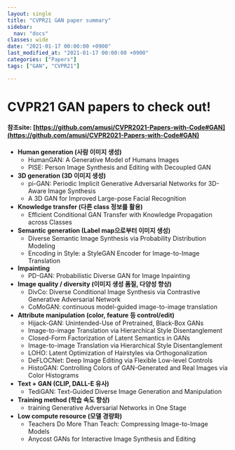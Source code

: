 ```yaml
---
layout: single
title: "CVPR21 GAN paper summary"
sidebar:
  nav: "docs"
classes: wide
date: "2021-01-17 00:00:00 +0900"
last_modified_at: "2021-01-17 00:00:00 +0900"
categories: ["Papers"]
tags: ["GAN", "CVPR21"]

---
```


# CVPR21 GAN papers to check out!

#### 참조site: [https://github.com/amusi/CVPR2021-Papers-with-Code#GAN](https://github.com/amusi/CVPR2021-Papers-with-Code#GAN)

- **Human generation (사람 이미지 생성)**
  - HumanGAN: A Generative Model of Humans Images
  - PISE: Person Image Synthesis and Editing with Decoupled GAN
- **3D generation (3D 이미지 생성)**
  - pi-GAN: Periodic Implicit Generative Adversarial Networks for 3D-Aware Image Synthesis
  - A 3D GAN for Improved Large-pose Facial Recognition
- **Knowledge transfer (다른 class 정보를 활용)**
  - Efficient Conditional GAN Transfer with Knowledge Propagation across Classes
- **Semantic generation (Label map으로부터 이미지 생성)**
  - Diverse Semantic Image Synthesis via Probability Distribution Modeling
  - Encoding in Style: a StyleGAN Encoder for Image-to-Image Translation
- **Impainting**
  - PD-GAN: Probabilistic Diverse GAN for Image Inpainting
- **Image quality / diversity (이미지 생성 품질, 다양성 향상)**
  - DivCo: Diverse Conditional Image Synthesis via Contrastive Generative Adversarial Network
  - CoMoGAN: continuous model-guided image-to-image translation
- **Attribute manipulation (color, feature 등 control/edit)**
  - Hijack-GAN: Unintended-Use of Pretrained, Black-Box GANs
  - Image-to-image Translation via Hierarchical Style Disentanglement
  - Closed-Form Factorization of Latent Semantics in GANs
  - Image-to-image Translation via Hierarchical Style Disentanglement
  - LOHO: Latent Optimization of Hairstyles via Orthogonalization
  - DeFLOCNet: Deep Image Editing via Flexible Low-level Controls
  - HistoGAN: Controlling Colors of GAN-Generated and Real Images via Color Histograms
- **Text + GAN (CLIP, DALL-E 유사)**
  - TediGAN: Text-Guided Diverse Image Generation and Manipulation
- **Training method (학습 속도 향상)**
  - training Generative Adversarial Networks in One Stage
- **Low compute resource (모델 경량화)**
  - Teachers Do More Than Teach: Compressing Image-to-Image Models
  - Anycost GANs for Interactive Image Synthesis and Editing
